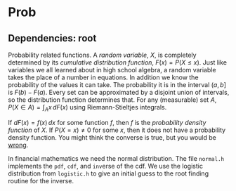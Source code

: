 # Prob
## Dependencies: root

Probability related functions.
A _random variable_, $X$, is completely determined by its _cumulative distribution function_, $F(x) = P(X\le x)$.
Just like variables we all learned about in high school algebra, a random variable takes the place of a number in equations.
In addition we know the probability of the values it can take. The probability it is in the interval $(a,b]$ is $F(b) - F(a)$.
Every set can be approximated by a disjoint union of intervals, so the distribution function determines that. 
For any (measurable) set $A$, $P(X\in A) = \int_A x\,dF(x)$ using Riemann-Stieltjes integrals.

If $dF(x) = f(x)\,dx$ for some function $f$, then $f$ is the _probability density function_ of $X$.
If $P(X = x) \not= 0$ for some $x$, then it does not have a probability density function.
You might think the converse is true, but you would be [wrong](http://en.wikipedia.org/wiki/Cantor_function). 

In financial mathematics we need the normal distribution. The file `normal.h` implements the `pdf`, `cdf`, and `inv`erse of the cdf.
We use the logistic distribution from `logistic.h` to give an initial guess to the root finding routine for the inverse.
